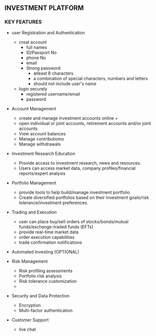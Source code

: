 ## INVESTMENT PLATFORM

### KEY FEATURES
+ user Registration and Authentication
   + creat account
      + full names
      + ID/Passport No
      + phone No
      + email
      + Strong password
         + atleast 8 characters
         + a combination of special characters, numbers and letters
         + should not include user's name
   + login securely
      + registered username/email
      + password
+ Account Management
   + create and manage investment accounts online
      + 
   + open individual or joint accounts, retirement accounts and/or joint accounts
   + View account balances
   + Manage contributioins
   + Manage withdrawals

+ Investment Research Education
   + Provide access to investment research, news and resources.
   + Users can access market data, company profiles/financial reports/expert analysis

+ Portfolio Management
   + provide tools to help build/manage investment portfolio
   + Create  diversified portfolios based on their investment goals/risk tolerance/investment preferences.
   
+ Trading and Execution
  + user can place buy/sell orders of stocks/bonds/mutual funds/exchange-traded funds (EFTs)
  + provide real-time market data
  + order execution capabilities
  + trade confirmation notifications


+ Automated Investing (OPTIONAL)
    


+ Risk Management 
    + Risk profiling assessments
    + Portfolio risk analysis
    + Risk tolerance customization
    + 

+ Security and Data Protection
    + Encryption
    + Multi-factor authentication

+ Customer Support 
    + live chat




